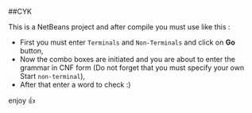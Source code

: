 ##CYK

This is a NetBeans project and after compile you must use like this :
* First you must enter `Terminals` and `Non-Terminals` and click on **Go** button,
* Now the combo boxes are initiated and you are about to enter the grammar in CNF form (Do not forget that you must specify your own Start `non-terminal`),
* After that enter a word to check :)

enjoy :+1: 
